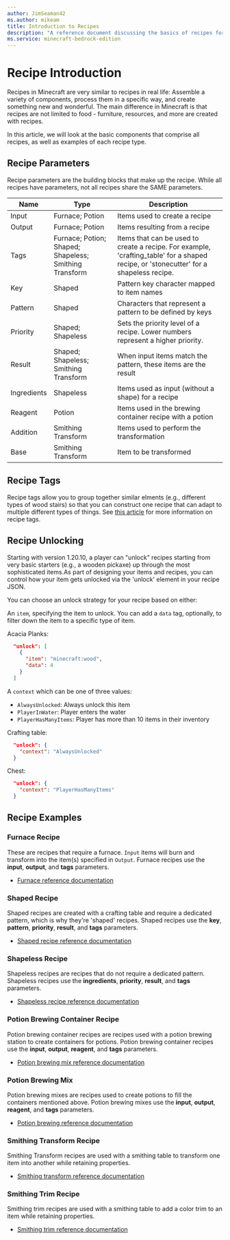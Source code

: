 ```yaml
---
author: JimSeaman42
ms.author: mikeam
title: Introduction to Recipes
description: "A reference document discussing the basics of recipes for creators"
ms.service: minecraft-bedrock-edition
---
```


# Recipe Introduction

Recipes in Minecraft are very similar to recipes in real life: Assemble a variety of components, process them in a specific way, and create something new and wonderful. The main difference in Minecraft is that recipes are not limited to food - furniture, resources, and more are created with recipes.

In this article, we will look at the basic components that comprise all recipes, as well as examples of each recipe type.

## Recipe Parameters

Recipe parameters are the building blocks that make up the recipe. While all recipes have parameters, not all recipes share the SAME parameters.

| Name | Type  | Description |
|--------------|-----------|------------|
|Input |Furnace; Potion| Items used to create a recipe|
|Output| Furnace; Potion| Items resulting from a recipe|
|Tags |Furnace; Potion; Shaped; Shapeless; Smithing Transform |Items that can be used to create a recipe. For example, 'crafting_table' for a shaped recipe, or 'stonecutter' for a shapeless recipe.|
|Key |Shaped |Pattern key character mapped to item names |
|Pattern |Shaped |Characters that represent a pattern to be defined by keys |
|Priority |Shaped; Shapeless |Sets the priority level of a recipe. Lower numbers represent a higher priority. |
|Result |Shaped; Shapeless; Smithing Transform |When input items match the pattern, these items are the result |
|Ingredients |Shapeless |Items used as input (without a shape) for a recipe |
|Reagent |Potion |Items used in the brewing container recipe with a potion |
|Addition |Smithing Transform |Items used to perform the transformation |
|Base |Smithing Transform |Item to be transformed |


## Recipe Tags

Recipe tags allow you to group together similar elments (e.g., different types of wood stairs) so that you can construct one recipe that can adapt to multiple different types of things. See [this article](./../Reference/Content/RecipeReference/Examples/RecipeDefinitions/TagsRecipeInput.md) for more information on recipe tags.

## Recipe Unlocking

Starting with version 1.20.10, a player can "unlock" recipes starting from very basic starters (e.g., a wooden pickaxe) up through the most sophisticated items.As part of designing your items and recipes, you can control how your item gets unlocked via the 'unlock' element in your recipe JSON.

You can choose an unlock strategy for your recipe based on either:

An `item`, specifying the item to unlock. You can add a `data` tag, optionally, to filter down the item to a specific type of item.

Acacia Planks:
```json
  "unlock": [
    {
      "item": "minecraft:wood",
      "data": 4
    }
  ]
```

A `context` which can be one of three values:

* `AlwaysUnlocked`: Always unlock this item
* `PlayerInWater`: Player enters the water
* `PlayerHasManyItems`: Player has more than 10 items in their inventory


Crafting table:
```json
  "unlock": {
    "context": "AlwaysUnlocked"
  }
```

Chest:

```json
  "unlock": {
    "context": "PlayerHasManyItems"
  }
```

## Recipe Examples

### Furnace Recipe

These are recipes that require a furnace. `Input` items will burn and transform into the item(s) specified in `Output`. Furnace recipes use the **input**, **output**, and **tags** parameters.

* [Furnace reference documentation](./../Reference/Content/RecipeReference/Examples/RecipeDefinitions/minecraftRecipe_Furnace.md)


### Shaped Recipe

Shaped recipes are created with a crafting table and require a dedicated pattern, which is why they're 'shaped' recipes. Shaped recipes use the **key**, **pattern**, **priority**, **result**, and **tags** parameters.

* [Shaped recipe reference documentation](./../Reference/Content/RecipeReference/Examples/RecipeDefinitions/minecraftRecipe_Shaped.md)

### Shapeless Recipe

Shapeless recipes are recipes that do not require a dedicated pattern. Shapeless recipes use the **ingredients**, **priority**, **result**, and **tags** parameters.

* [Shapeless recipe reference documentation](./../Reference/Content/RecipeReference/Examples/RecipeDefinitions/minecraftRecipe_Shapeless.md)

### Potion Brewing Container Recipe

Potion brewing container recipes are recipes used with a potion brewing station to create containers for potions. Potion brewing container recipes use the **input**, **output**, **reagent**, and **tags** parameters.

* [Potion brewing mix reference documentation](./../Reference/Content/RecipeReference/Examples/RecipeDefinitions/minecraftRecipe_PotionBrewingMix.md)

### Potion Brewing Mix

Potion brewing mixes are recipes used to create potions to fill the containers mentioned above. Potion brewing mixes use the **input**, **output**, **reagent**, and **tags** parameters.

* [Potion brewing reference documentation](./../Reference/Content/RecipeReference/Examples/RecipeDefinitions/minecraftRecipe_PotionBrewingMix.md)

### Smithing Transform Recipe

Smithing Transform recipes are used with a smithing table to transform one item into another while retaining properties.

* [Smithing transform reference documentation](./../Reference/Content/RecipeReference/Examples/RecipeDefinitions/minecraftRecipe_SmithingTransform.md)

### Smithing Trim Recipe

Smithing trim recipes are used with a smithing table to add a color trim to an item while retaining properties.

* [Smithing trim reference documentation](./../Reference/Content/RecipeReference/Examples/RecipeDefinitions/minecraftRecipe_SmithingTrim.md)

